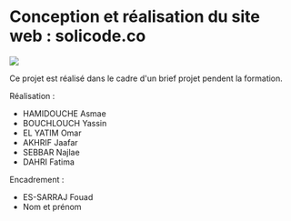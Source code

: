# Conception et réalisation du site web : solicode.co

<img src="https://raw.githubusercontent.com/hamidoucheasmae/solicode.co/master/SOLICODEMockup.png" alt=" ">

Ce projet est réalisé dans le cadre d'un brief projet pendent la formation.

Réalisation :
- HAMIDOUCHE Asmae
- BOUCHLOUCH Yassin
- EL YATIM Omar
- AKHRIF Jaafar
- SEBBAR Najlae
- DAHRI Fatima

Encadrement :
- ES-SARRAJ Fouad
- Nom et prénom

